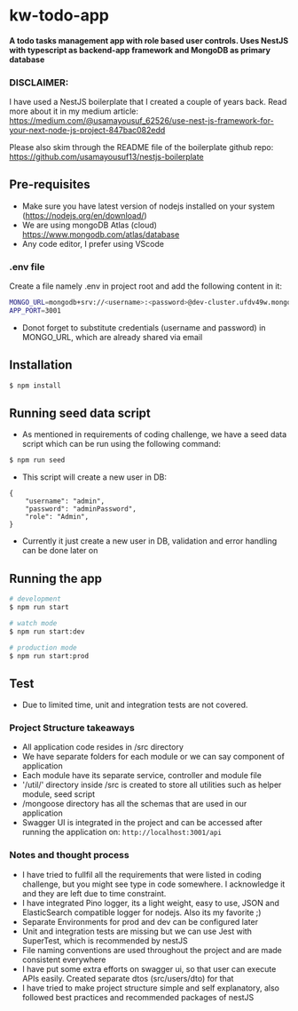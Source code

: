# kw-todo-app

#### A todo tasks management app with role based user controls. Uses NestJS with typescript as backend-app framework and MongoDB as primary database

### DISCLAIMER:
I have used a NestJS boilerplate that I created a couple of years back. Read more about it in my medium article:
https://medium.com/@usamayousuf_62526/use-nest-js-framework-for-your-next-node-js-project-847bac082edd

Please also skim through the README file of the boilerplate github repo:
https://github.com/usamayousuf13/nestjs-boilerplate


## Pre-requisites

* Make sure you have latest version of nodejs installed on your system (https://nodejs.org/en/download/)
* We are using mongoDB Atlas (cloud) https://www.mongodb.com/atlas/database
* Any code editor, I prefer using VScode

### .env file

Create a file namely .env in project root and add the following content in it:

```bash
MONGO_URL=mongodb+srv://<username>:<password>@dev-cluster.ufdv49w.mongodb.net/todoApp?retryWrites=true&w=majority&appName=dev-cluster
APP_PORT=3001
```

* Donot forget to substitute credentials (username and password) in MONGO_URL, which are already shared via email

## Installation

```bash
$ npm install
```

## Running seed data script
* As mentioned in requirements of coding challenge, we have a seed data script which can be run using the following command:

```bash
$ npm run seed
```
* This script will create a new user in DB:
```
{
    "username": "admin",
    "password": "adminPassword",
    "role": "Admin",
}
```
* Currently it just create a new user in DB, validation and error handling can be done later on

## Running the app

```bash
# development
$ npm run start

# watch mode
$ npm run start:dev

# production mode
$ npm run start:prod
```

## Test

* Due to limited time, unit and integration tests are not covered.

### Project Structure takeaways

* All application code resides in /src directory
* We have separate folders for each module or we can say component of application
* Each module have its separate service, controller and module file
* '/util/' directory inside /src is created to store all utilities such as helper module, seed script
* /mongoose directory has all the schemas that are used in our application
* Swagger UI is integrated in the project and can be accessed after running the application on:
```http://localhost:3001/api```


### Notes and thought process

* I have tried to fullfil all the requirements that were listed in coding challenge, but you might see <any> type in code somewhere. I acknowledge it and they are left due to time constraint. 
* I have integrated Pino logger, its a light weight, easy to use, JSON and ElasticSearch compatible logger for nodejs. Also its my favorite ;)
* Separate Environments for prod and dev can be configured later
* Unit and integration tests are missing but we can use Jest with SuperTest, which is recommended by nestJS
* File naming conventions are used throughout the project and are made consistent everywhere
* I have put some extra efforts on swagger ui, so that user can execute APIs easily. Created separate dtos (src/users/dto) for that
* I have tried to make project structure simple and self explanatory, also followed best practices and recommended packages of nestJS

